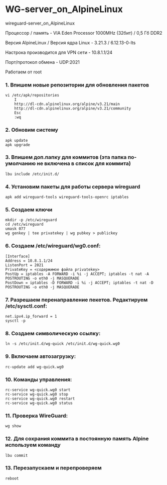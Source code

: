 # WG-server_on_AlpineLinux
wireguard-server_on_AlpineLinux

Процессор / память - VIA Eden Processor 1000MHz (32бит) / 0,5 Гб DDR2

Версия AlpineLinux / Версия ядра Linux - 3.21.3 / 6.12.13-0-lts

Настрока производится для VPN сети - 10.8.1.1/24

Порт/протокол обмена - UDP:2021

Работаем от root

### 1. Впишем новые репозитории для обновления пакетов
```
vi /etc/apk/repositories
	I
	http://dl-cdn.alpinelinux.org/alpine/v3.21/main
	http://dl-cdn.alpinelinux.org/alpine/v3.21/community
	Esc
	:wq
 ```

### 2. Обновим систему
```
apk update
apk upgrade
```

### 3. Впишем доп.папку для коммитов (эта папка по-умолчанию не включена в список для коммита)
```
lbu include /etc/init.d/
```

### 4. Установим пакеты для работы сервера wireguard
```
apk add wireguard-tools wireguard-tools-openrc iptables
```

### 5. Создаем ключи
```
mkdir -p /etc/wireguard
cd /etc/wireguard
umask 077
wg genkey | tee privatekey | wg pubkey > publickey
```

### 6. Создаем /etc/wireguard/wg0.conf:
```
[Interface]
Address = 10.8.1.1/24
ListenPort = 2021
PrivateKey = <содержимое файла privatekey>
PostUp = iptables -A FORWARD -i %i -j ACCEPT; iptables -t nat -A POSTROUTING -o eth0 -j MASQUERADE
PostDown = iptables -D FORWARD -i %i -j ACCEPT; iptables -t nat -D POSTROUTING -o eth0 -j MASQUERADE
```

### 7. Разрешаем перенаправление пекетов. Редактируем /etc/sysctl.conf:
```
net.ipv4.ip_forward = 1
sysctl -p
```

### 8. Создаем символическую ссылку:
```
ln -s /etc/init.d/wg-quick /etc/init.d/wg-quick.wg0
```

### 9. Включаем автозагрузку:
```
rc-update add wg-quick.wg0
```

### 10. Команды управления:
```
rc-service wg-quick.wg0 start
rc-service wg-quick.wg0 stop
rc-service wg-quick.wg0 restart
rc-service wg-quick.wg0 status
```

### 11. Проверка WireGuard:
```
wg show
```

### 12. Для сохрания коммита в постоянную память Alpine используем команду
```
lbu commit
```

### 13. Перезапускаем и перепроверяем
```
reboot
```
